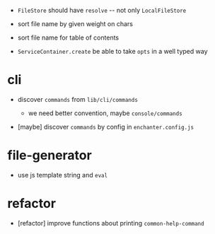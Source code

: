 - `FileStore` should have `resolve` -- not only `LocalFileStore`

- sort file name by given weight on chars
- sort file name for table of contents

- `ServiceContainer.create` be able to take `opts` in a well typed way

# cli

- discover `commands` from `lib/cli/commands`

  - we need better convention, maybe `console/commands`

- [maybe] discover `commands` by config in `enchanter.config.js`

# file-generator

- use js template string and `eval`

# refactor

- [refactor] improve functions about printing `common-help-command`
